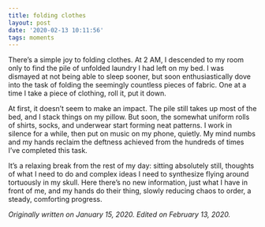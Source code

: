 ```yaml
---
title: folding clothes
layout: post
date: '2020-02-13 10:11:56'
tags: moments
---
```


There’s a simple joy to folding clothes. At 2 AM, I descended to my room only to find the pile of unfolded laundry I had left on my bed. I was dismayed at not being able to sleep sooner, but soon enthusiastically dove into the task of folding the seemingly countless pieces of fabric. One at a time I take a piece of clothing, roll it, put it down.

At first, it doesn’t seem to make an impact. The pile still takes up most of the bed, and I stack things on my pillow. But soon, the somewhat uniform rolls of shirts, socks, and underwear start forming neat patterns. I work in silence for a while, then put on music on my phone, quietly. My mind numbs and my hands reclaim the deftness achieved from the hundreds of times I’ve completed this task.

It’s a relaxing break from the rest of my day: sitting absolutely still, thoughts of what I need to do and complex ideas I need to synthesize flying around tortuously in my skull. Here there’s no new information, just what I have in front of me, and my hands do their thing, slowly reducing chaos to order, a steady, comforting progress.

*Originally written on January 15, 2020. Edited on February 13, 2020.*